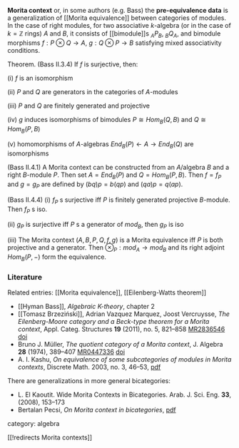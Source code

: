 __Morita context__ or, in some authors (e.g. Bass) the __pre-equivalence data__  is a generalization of [[Morita equivalence]] between categories of modules. In the case of right modules, for two associative $k$-algebra (or in the case of $k = \mathbb{Z}$ rings) $A$ and $B$, it consists of [[bimodule]]s ${}_A P_B$, ${}_B Q_A$, and bimodule morphisms
$f: P\otimes Q\to A$, $g: Q\otimes P\to B$ satisfying mixed associativity conditions.

Theorem. (Bass II.3.4) If $f$ is surjective, then:

(i) $f$ is an isomorphism

(ii) $P$ and $Q$ are generators in the categories of $A$-modules

(iii) $P$ and $Q$ are finitely generated and projective

(iv) $g$ induces isomorphisms of bimodules $P\cong Hom_B(Q,B)$ and
$Q\cong Hom_B(P,B)$

(v) homomorphisms of $A$-algebras $End_B(P)\leftarrow A\rightarrow End_B(Q)$ are isomorphisms


(Bass II.4.1) A Morita context can be constructed from an $A$/algebra $B$ and a right $B$-module $P$. Then set $A = End_B(P)$ and $Q=Hom_B(P,B)$. Then $f = f_P$ and $g = g_P$ are defined by $(b q) p = b (q p)$ and $(q a) p = q(a p)$. 

(Bass II.4.4) (i) $f_P$ s surjective iff $P$ is finitely generated projective $B$-module. Then $f_P$ s iso.

(ii) $g_P$ is surjective iff $P$ s a generator of $mod_B$, then $g_P$ is iso

(iii) The Morita context $(A,B,P,Q,f,g)$ is a Morita equivalence iff $P$ is both projective and a generator. Then $\otimes_P : mod_A\to mod_B$ and its right adjoint $Hom_B(P,-)$ form the equivalence.


### Literature

Related entries: [[Morita equivalence]], [[Eilenberg-Watts theorem]]

* [[Hyman Bass]], _Algebraic K-theory_, chapter 2
* [[Tomasz Brzeziński]], Adrian Vazquez Marquez, Joost Vercruysse, _The Eilenberg-Moore category and a Beck-type theorem for a Morita context_, Appl. Categ. Structures __19__ (2011), no. 5, 821–858 [MR2836546](http://www.ams.org/mathscinet-getitem?mr=2836546)
[doi](http://dx.doi.org/10.1007/s10485-009-9217-0)
* Bruno J. Müller, _The quotient category of a Morita context_, J. Algebra __28__ (1974), 389–407 [MR0447336](http://www.ams.org/mathscinet-getitem?mr=0447336) <a href="http://dx.doi.org/10.1016/0021-8693(74)90048-9">doi</a> 
* A. I. Kashu, _On equivalence of some subcategories of modules in Morita contexts_, Discrete Math. 2003, no. 3, 46–53, [pdf](http://www.mathnet.ru/php/getFT.phtml?jrnid=adm&paperid=383&what=fullt&option_lang=rus)

There are generalizations in more general bicategories:

* L. El Kaoutit. Wide Morita Contexts in Bicategories. Arab. J. Sci. Eng.
__33__, (2008), 153–173
* Bertalan Pecsi, _On Morita context in bicategories_, [pdf](http://www.renyi.hu/~aladar/MrtCtx.pdf)

category:‎ algebra

[[!redirects Morita contexts]]